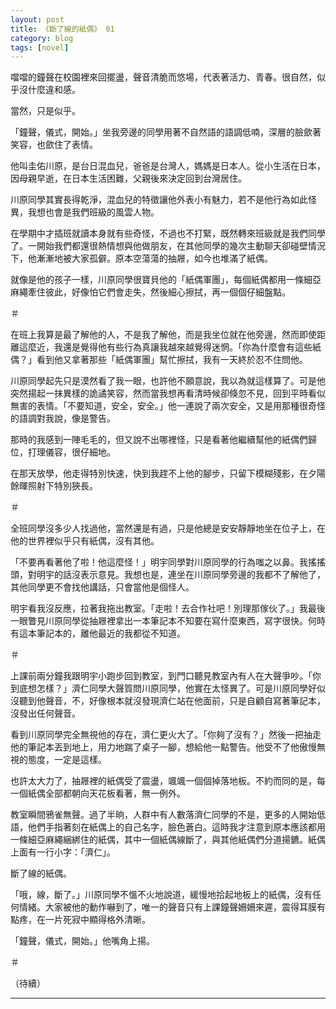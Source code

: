 ```yaml
---
layout: post
title: 《斷了線的紙偶》 01
category: blog
tags: [novel]
---
```


噹噹的鐘聲在校園裡來回擺盪，聲音清脆而悠場，代表著活力、青春。很自然，似乎沒什麼違和感。

當然，只是似乎。

「鐘聲，儀式，開始。」坐我旁邊的同學用著不自然語的語調低喃，深層的臉歛著笑容，也歛住了表情。

他叫圭佑川原，是台日混血兒，爸爸是台灣人，媽媽是日本人。從小生活在日本，因母親早逝，在日本生活困難，父親後來決定回到台灣居住。

川原同學其實長得乾淨，混血兒的特徵讓他外表小有魅力，若不是他行為如此怪異，我想也會是我們班級的風雲人物。

在學期中才插班就讀本身就有些奇怪，不過也不打緊，既然轉來班級就是我們同學了。一開始我們都還很熱情想與他做朋友，在其他同學的幾次主動聊天卻碰壁情況下，他漸漸地被大家孤僻。原本空蕩蕩的抽屜，如今也堆滿了紙偶。

就像是他的孩子一樣，川原同學很寶貝他的「紙偶軍團」，每個紙偶都用一條細亞麻繩牽住彼此，好像怕它們會走失，然後細心擦拭，再一個個仔細盤點。

＃

在班上我算是最了解他的人，不是我了解他，而是我坐位就在他旁邊，然而即使距離這麼近，我還是覺得他有些行為真讓我越來越覺得迷惘。「你為什麼會有這些紙偶？」看到他又拿著那些「紙偶軍團」幫忙擦拭，我有一天終於忍不住問他。

川原同學起先只是漠然看了我一眼，也許他不願意說，我以為就這樣算了。可是他突然揚起一抹異樣的詭譎笑容，然而當我想再看清時候卻倏忽不見，回到平時看似無害的表情。「不要知道，安全，安全。」他一連說了兩次安全，又是用那種很奇怪的語調對我說，像是警告。

那時的我感到一陣毛毛的，但又說不出哪裡怪，只是看著他繼續幫他的紙偶們歸位，打理儀容，很仔細地。

在那天放學，他走得特別快速，快到我趕不上他的腳步，只留下模糊殘影，在夕陽餘暉照射下特別狹長。

＃

全班同學沒多少人找過他，當然還是有過，只是他總是安安靜靜地坐在位子上，在他的世界裡似乎只有紙偶，沒有其他。

「不要再看著他了啦！他這麼怪！」明宇同學對川原同學的行為嗤之以鼻。我搖搖頭，對明宇的話沒表示意見。我想也是，連坐在川原同學旁邊的我都不了解他了，其他同學更不會找他講話，只會當他是個怪人。

明宇看我沒反應，拉著我拖出教室。「走啦！去合作社吧！別理那傢伙了。」我最後一眼瞥見川原同學從抽屜裡拿出一本筆記本不知要在寫什麼東西，寫字很快。何時有這本筆記本的，離他最近的我都從不知道。

＃

上課前兩分鐘我跟明宇小跑步回到教室，到門口聽見教室內有人在大聲爭吵。「你到底想怎樣？」濟仁同學大聲質問川原同學，他實在太怪異了。可是川原同學好似沒聽到他聲音，不，好像根本就沒發現濟仁站在他面前，只是自顧自寫著筆記本，沒發出任何聲音。

看到川原同學完全無視他的存在，濟仁更火大了。「你夠了沒有？」然後一把抽走他的筆記本丟到地上，用力地踹了桌子一腳，想給他一點警告。他受不了他傲慢無視的態度，一定是這樣。

也許太大力了，抽屜裡的紙偶受了震盪，颯颯一個個掉落地板。不約而同的是，每一個紙偶全部都朝向天花板看著，無一例外。

教室瞬間鴉雀無聲。過了半晌，人群中有人數落濟仁同學的不是，更多的人開始低語，他們手指著刻在紙偶上的自己名字，臉色蒼白。這時我才注意到原本應該都用一條細亞麻繩綑綁住的紙偶，其中一個紙偶線斷了，與其他紙偶們分道揚鑣。紙偶上面有一行小字：「濟仁」。

斷了線的紙偶。

「哦，線，斷了。」川原同學不慍不火地說道，緩慢地拾起地板上的紙偶，沒有任何情緒。大家被他的動作嚇到了，唯一的聲音只有上課鐘聲姍姍來遲，震得耳膜有點疼，在一片死寂中顯得格外清晰。

「鐘聲，儀式，開始。」他嘴角上揚。

＃

（待續）

---